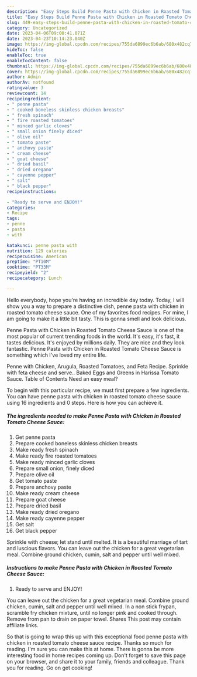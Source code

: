 ```yaml
---
description: "Easy Steps Build Penne Pasta with Chicken in Roasted Tomato Cheese Sauce the Delicious}"
title: "Easy Steps Build Penne Pasta with Chicken in Roasted Tomato Cheese Sauce the Delicious}"
slug: 449-easy-steps-build-penne-pasta-with-chicken-in-roasted-tomato-cheese-sauce-the-delicious
category: Uncategorized
date: 2023-04-06T09:00:41.071Z
date: 2023-04-23T10:14:23.040Z
image: https://img-global.cpcdn.com/recipes/755da6899ec6b6ab/680x482cq70/penne-pasta-with-chicken-in-roasted-tomato-cheese-sauce-recipe-main-photo.jpg
hideToc: false
enableToc: true
enableTocContent: false
thumbnail: https://img-global.cpcdn.com/recipes/755da6899ec6b6ab/680x482cq70/penne-pasta-with-chicken-in-roasted-tomato-cheese-sauce-recipe-main-photo.jpg
cover: https://img-global.cpcdn.com/recipes/755da6899ec6b6ab/680x482cq70/penne-pasta-with-chicken-in-roasted-tomato-cheese-sauce-recipe-main-photo.jpg
author: Admin
authorAv: notfound
ratingvalue: 3
reviewcount: 14
recipeingredient:
- " penne pasta"
- " cooked boneless skinless chicken breasts"
- " fresh spinach"
- " fire roasted tomatoes"
- " minced garlic cloves"
- " small onion finely diced"
- " olive oil"
- " tomato paste"
- " anchovy paste"
- " cream cheese"
- " goat cheese"
- " dried basil"
- " dried oregano"
- " cayenne pepper"
- " salt"
- " black pepper"
recipeinstructions:

- "Ready to serve and ENJOY!"
categories:
- Recipe
tags:
- penne
- pasta
- with

katakunci: penne pasta with 
nutrition: 129 calories
recipecuisine: American
preptime: "PT10M"
cooktime: "PT33M"
recipeyield: "2"
recipecategory: Lunch

---
```



Hello everybody, hope you're having an incredible day today. Today, I will show you a way to prepare a distinctive dish, penne pasta with chicken in roasted tomato cheese sauce. One of my favorites food recipes. For mine, I am going to make it a little bit tasty. This is gonna smell and look delicious.

Penne Pasta with Chicken in Roasted Tomato Cheese Sauce is one of the most popular of current trending foods in the world. It's easy, it's fast, it tastes delicious. It's enjoyed by millions daily. They are nice and they look fantastic. Penne Pasta with Chicken in Roasted Tomato Cheese Sauce is something which I've loved my entire life.

Penne with Chicken, Arugula, Roasted Tomatoes, and Feta Recipe. Sprinkle with feta cheese and serve.. Baked Eggs and Greens in Harissa Tomato Sauce. Table of Contents Need an easy meal?


To begin with this particular recipe, we must first prepare a few ingredients. You can have penne pasta with chicken in roasted tomato cheese sauce using 16 ingredients and 0 steps. Here is how you can achieve it.

<!--inarticleads1-->

##### The ingredients needed to make Penne Pasta with Chicken in Roasted Tomato Cheese Sauce:

1. Get  penne pasta
1. Prepare  cooked boneless skinless chicken breasts
1. Make ready  fresh spinach
1. Make ready  fire roasted tomatoes
1. Make ready  minced garlic cloves
1. Prepare  small onion, finely diced
1. Prepare  olive oil
1. Get  tomato paste
1. Prepare  anchovy paste
1. Make ready  cream cheese
1. Prepare  goat cheese
1. Prepare  dried basil
1. Make ready  dried oregano
1. Make ready  cayenne pepper
1. Get  salt
1. Get  black pepper


Sprinkle with cheese; let stand until melted. It is a beautiful marriage of tart and luscious flavors. You can leave out the chicken for a great vegetarian meal. Combine ground chicken, cumin, salt and pepper until well mixed. 

<!--inarticleads2-->

##### Instructions to make Penne Pasta with Chicken in Roasted Tomato Cheese Sauce:


1. Ready to serve and ENJOY!

You can leave out the chicken for a great vegetarian meal. Combine ground chicken, cumin, salt and pepper until well mixed. In a non stick frypan, scramble fry chicken mixture, until no longer pink and cooked through. Remove from pan to drain on paper towel. Shares This post may contain affiliate links. 

So that is going to wrap this up with this exceptional food penne pasta with chicken in roasted tomato cheese sauce recipe. Thanks so much for reading. I'm sure you can make this at home. There is gonna be more interesting food in home recipes coming up. Don't forget to save this page on your browser, and share it to your family, friends and colleague. Thank you for reading. Go on get cooking!
